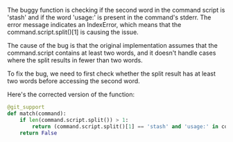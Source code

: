 The buggy function is checking if the second word in the command script is 'stash' and if the word 'usage:' is present in the command's stderr. The error message indicates an IndexError, which means that the command.script.split()[1] is causing the issue.

The cause of the bug is that the original implementation assumes that the command.script contains at least two words, and it doesn't handle cases where the split results in fewer than two words.

To fix the bug, we need to first check whether the split result has at least two words before accessing the second word.

Here's the corrected version of the function:

```python
@git_support
def match(command):
    if len(command.script.split()) > 1:
        return (command.script.split()[1] == 'stash' and 'usage:' in command.stderr)
    return False
```